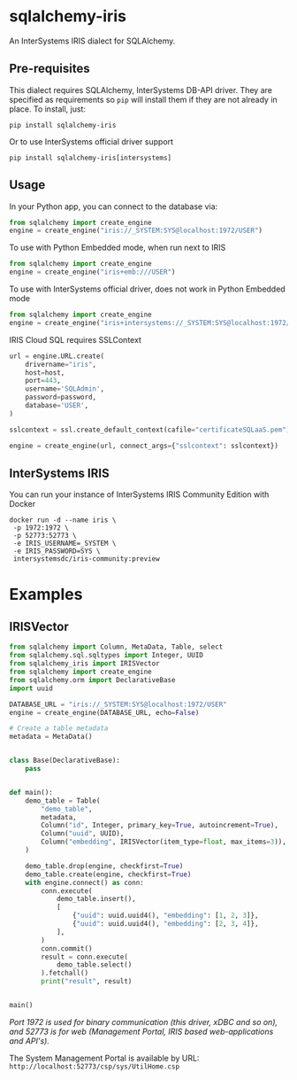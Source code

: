 sqlalchemy-iris
===

An InterSystems IRIS dialect for SQLAlchemy.

Pre-requisites
---

This dialect requires SQLAlchemy, InterSystems DB-API driver. They are specified as requirements so ``pip``
will install them if they are not already in place. To install, just:

```shell
pip install sqlalchemy-iris
```

Or to use InterSystems official driver support

```shell
pip install sqlalchemy-iris[intersystems]
```

Usage
---

In your Python app, you can connect to the database via:

```python
from sqlalchemy import create_engine
engine = create_engine("iris://_SYSTEM:SYS@localhost:1972/USER")
```

To use with Python Embedded mode, when run next to IRIS

```python
from sqlalchemy import create_engine
engine = create_engine("iris+emb:///USER")
```

To use with InterSystems official driver, does not work in Python Embedded mode

```python
from sqlalchemy import create_engine
engine = create_engine("iris+intersystems://_SYSTEM:SYS@localhost:1972/USER")
```

IRIS Cloud SQL requires SSLContext

```python
url = engine.URL.create(
    drivername="iris",
    host=host,
    port=443,
    username='SQLAdmin',
    password=password,
    database='USER',
)

sslcontext = ssl.create_default_context(cafile="certificateSQLaaS.pem")

engine = create_engine(url, connect_args={"sslcontext": sslcontext})
```

InterSystems IRIS
---

You can run your instance of InterSystems IRIS Community Edition with Docker

```shell
docker run -d --name iris \
 -p 1972:1972 \
 -p 52773:52773 \
 -e IRIS_USERNAME=_SYSTEM \
 -e IRIS_PASSWORD=SYS \
 intersystemsdc/iris-community:preview
```

Examples
===

IRISVector
---

```python
from sqlalchemy import Column, MetaData, Table, select
from sqlalchemy.sql.sqltypes import Integer, UUID
from sqlalchemy_iris import IRISVector
from sqlalchemy import create_engine
from sqlalchemy.orm import DeclarativeBase
import uuid

DATABASE_URL = "iris://_SYSTEM:SYS@localhost:1972/USER"
engine = create_engine(DATABASE_URL, echo=False)

# Create a table metadata
metadata = MetaData()


class Base(DeclarativeBase):
    pass


def main():
    demo_table = Table(
        "demo_table",
        metadata,
        Column("id", Integer, primary_key=True, autoincrement=True),
        Column("uuid", UUID),
        Column("embedding", IRISVector(item_type=float, max_items=3)),
    )

    demo_table.drop(engine, checkfirst=True)
    demo_table.create(engine, checkfirst=True)
    with engine.connect() as conn:
        conn.execute(
            demo_table.insert(),
            [
                {"uuid": uuid.uuid4(), "embedding": [1, 2, 3]},
                {"uuid": uuid.uuid4(), "embedding": [2, 3, 4]},
            ],
        )
        conn.commit()
        result = conn.execute(
            demo_table.select()
        ).fetchall()
        print("result", result)


main()
```

_Port 1972 is used for binary communication (this driver, xDBC and so on), and 52773 is for web (Management Portal, IRIS based web-applications and API's)._

The System Management Portal is available by URL: `http://localhost:52773/csp/sys/UtilHome.csp`
